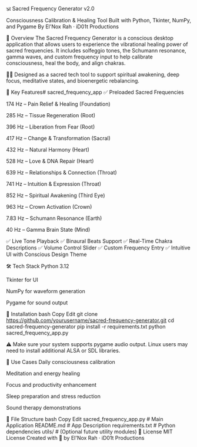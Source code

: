 🕉 Sacred Frequency Generator v2.0

Consciousness Calibration & Healing Tool
Built with Python, Tkinter, NumPy, and Pygame
By El'Nox Rah · iD01t Productions

🌟 Overview
The Sacred Frequency Generator is a conscious desktop application that allows users to experience the vibrational healing power of sacred frequencies. It includes solfeggio tones, the Schumann resonance, gamma waves, and custom frequency input to help calibrate consciousness, heal the body, and align chakras.

🧘‍♂️ Designed as a sacred tech tool to support spiritual awakening, deep focus, meditative states, and bioenergetic rebalancing.

🎹 Key Features# sacred_frequency_app
✅ Preloaded Sacred Frequencies

174 Hz – Pain Relief & Healing (Foundation)

285 Hz – Tissue Regeneration (Root)

396 Hz – Liberation from Fear (Root)

417 Hz – Change & Transformation (Sacral)

432 Hz – Natural Harmony (Heart)

528 Hz – Love & DNA Repair (Heart)

639 Hz – Relationships & Connection (Throat)

741 Hz – Intuition & Expression (Throat)

852 Hz – Spiritual Awakening (Third Eye)

963 Hz – Crown Activation (Crown)

7.83 Hz – Schumann Resonance (Earth)

40 Hz – Gamma Brain State (Mind)

✅ Live Tone Playback
✅ Binaural Beats Support
✅ Real-Time Chakra Descriptions
✅ Volume Control Slider
✅ Custom Frequency Entry
✅ Intuitive UI with Conscious Design Theme

🛠 Tech Stack
Python 3.12

Tkinter for UI

NumPy for waveform generation

Pygame for sound output

🔧 Installation
bash
Copy
Edit
git clone https://github.com/yourusername/sacred-frequency-generator.git
cd sacred-frequency-generator
pip install -r requirements.txt
python sacred_frequency_app.py

⚠️ Make sure your system supports pygame audio output. Linux users may need to install additional ALSA or SDL libraries.


🧠 Use Cases
Daily consciousness calibration

Meditation and energy healing

Focus and productivity enhancement

Sleep preparation and stress reduction

Sound therapy demonstrations

📁 File Structure
bash
Copy
Edit
sacred_frequency_app.py       # Main Application
README.md                     # App Description
requirements.txt              # Python dependencies
utils/                        # (Optional future utility modules)
📜 License
MIT License
Created with 💜 by El'Nox Rah · iD01t Productions
